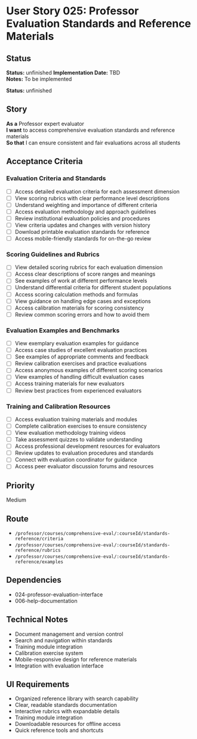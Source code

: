# User Story 025: Professor Evaluation Standards and Reference Materials

## Status
**Status:** unfinished
**Implementation Date:** TBD  
**Notes:** To be implemented

**Status:** unfinished

## Story
**As a** Professor expert evaluator  
**I want** to access comprehensive evaluation standards and reference materials  
**So that** I can ensure consistent and fair evaluations across all students

## Acceptance Criteria

### Evaluation Criteria and Standards
- [ ] Access detailed evaluation criteria for each assessment dimension
- [ ] View scoring rubrics with clear performance level descriptions
- [ ] Understand weighting and importance of different criteria
- [ ] Access evaluation methodology and approach guidelines
- [ ] Review institutional evaluation policies and procedures
- [ ] View criteria updates and changes with version history
- [ ] Download printable evaluation standards for reference
- [ ] Access mobile-friendly standards for on-the-go review

### Scoring Guidelines and Rubrics
- [ ] View detailed scoring rubrics for each evaluation dimension
- [ ] Access clear descriptions of score ranges and meanings
- [ ] See examples of work at different performance levels
- [ ] Understand differential criteria for different student populations
- [ ] Access scoring calculation methods and formulas
- [ ] View guidance on handling edge cases and exceptions
- [ ] Access calibration materials for scoring consistency
- [ ] Review common scoring errors and how to avoid them

### Evaluation Examples and Benchmarks
- [ ] View exemplary evaluation examples for guidance
- [ ] Access case studies of excellent evaluation practices
- [ ] See examples of appropriate comments and feedback
- [ ] Review calibration exercises and practice evaluations
- [ ] Access anonymous examples of different scoring scenarios
- [ ] View examples of handling difficult evaluation cases
- [ ] Access training materials for new evaluators
- [ ] Review best practices from experienced evaluators

### Training and Calibration Resources
- [ ] Access evaluation training materials and modules
- [ ] Complete calibration exercises to ensure consistency
- [ ] View evaluation methodology training videos
- [ ] Take assessment quizzes to validate understanding
- [ ] Access professional development resources for evaluators
- [ ] Review updates to evaluation procedures and standards
- [ ] Connect with evaluation coordinator for guidance
- [ ] Access peer evaluator discussion forums and resources

## Priority
Medium

## Route
- `/professor/courses/comprehensive-eval/:courseId/standards-reference/criteria`
- `/professor/courses/comprehensive-eval/:courseId/standards-reference/rubrics`
- `/professor/courses/comprehensive-eval/:courseId/standards-reference/examples`

## Dependencies
- 024-professor-evaluation-interface
- 006-help-documentation

## Technical Notes
- Document management and version control
- Search and navigation within standards
- Training module integration
- Calibration exercise system
- Mobile-responsive design for reference materials
- Integration with evaluation interface

## UI Requirements
- Organized reference library with search capability
- Clear, readable standards documentation
- Interactive rubrics with expandable details
- Training module integration
- Downloadable resources for offline access
- Quick reference tools and shortcuts
